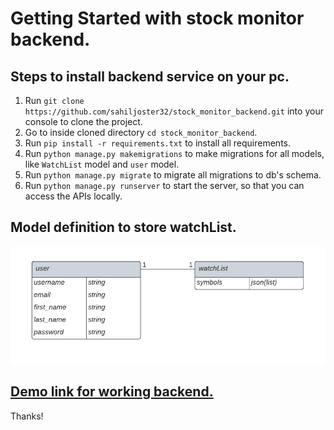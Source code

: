 # Getting Started with stock monitor backend.

## Steps to install backend service on your pc.

1. Run `git clone https://github.com/sahiljoster32/stock_monitor_backend.git` into your console to clone the project.
2. Go to inside cloned directory `cd stock_monitor_backend`.
3. Run `pip install -r requirements.txt` to install all requirements.
4. Run `python manage.py makemigrations` to make migrations for all models, like `WatchList` model and `user` model.
5. Run `python manage.py migrate` to migrate all migrations to db's schema.
6. Run `python manage.py runserver` to start the server, so that you can access the APIs locally.

## Model definition to store watchList.

![Model diagram](./model.png)

## [Demo link for working backend.](https://drive.google.com/file/d/1q0iEllNef7DDe66Knsf7ebhPFLyj-X1N/view?usp=sharing)

Thanks!

